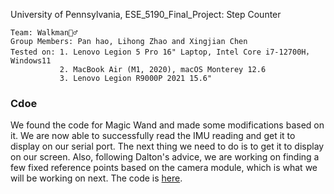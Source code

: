 University of Pennsylvania, ESE_5190_Final_Project: Step Counter

    Team: Walkman🚶‍♂️
    Group Members: Pan hao, Lihong Zhao and Xingjian Chen
    Tested on: 1. Lenovo Legion 5 Pro 16" Laptop, Intel Core i7-12700H， Windows11 
               2. MacBook Air (M1, 2020), macOS Monterey 12.6
               3. Lenovo Legion R9000P 2021 15.6"
               
### Cdoe

We found the code for Magic Wand and made some modifications based on it. We are now able to successfully read the IMU reading and get it to display on our serial port. The next thing we need to do is to get it to display on our screen.
Also, following Dalton's advice, we are working on finding a few fixed reference points based on the camera module, which is what we will be working on next. The code is [here](https://github.com/ryanhpan/ESE5190-Final-Project/tree/main/code/in-progress).
